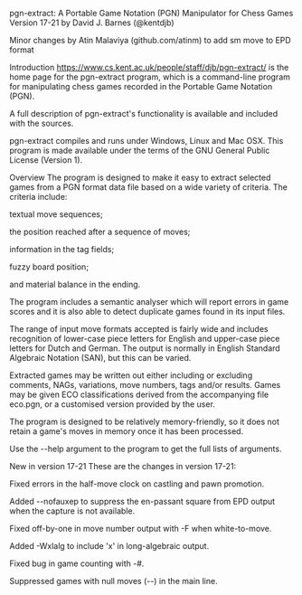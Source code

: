 pgn-extract:
A Portable Game Notation (PGN) Manipulator for Chess Games
Version 17-21 by David J. Barnes (@kentdjb)

Minor changes by Atin Malaviya (github.com/atinm) to add sm move to EPD format

Introduction
<a href="https://www.cs.kent.ac.uk/people/staff/djb/pgn-extract/">https://www.cs.kent.ac.uk/people/staff/djb/pgn-extract/</a> is the home page for the pgn-extract program, which is a command-line program for manipulating chess games recorded in the Portable Game Notation (PGN).

A full description of pgn-extract's functionality is available and included with the sources.

pgn-extract compiles and runs under Windows, Linux and Mac OSX. This program is made available under the terms of the GNU General Public License (Version 1).

Overview
The program is designed to make it easy to extract selected games from a PGN format data file based on a wide variety of criteria. The criteria include:

textual move sequences;

the position reached after a sequence of moves;

information in the tag fields;

fuzzy board position;

and material balance in the ending.

The program includes a semantic analyser which will report errors in game scores and it is also able to detect duplicate games found in its input files.

The range of input move formats accepted is fairly wide and includes recognition of lower-case piece letters for English and upper-case piece letters for Dutch and German. The output is normally in English Standard Algebraic Notation (SAN), but this can be varied.

Extracted games may be written out either including or excluding comments, NAGs, variations, move numbers, tags and/or results. Games may be given ECO classifications derived from the accompanying file eco.pgn, or a customised version provided by the user.

The program is designed to be relatively memory-friendly, so it does not retain a game's moves in memory once it has been processed.

Use the --help argument to the program to get the full lists of arguments.

New in version 17-21
These are the changes in version 17-21:

Fixed errors in the half-move clock on castling and pawn promotion.

Added --nofauxep to suppress the en-passant square from EPD output when the capture is not available.

Fixed off-by-one in move number output with -F when white-to-move.

Added -Wxlalg to include 'x' in long-algebraic output.

Fixed bug in game counting with -#.

Suppressed games with null moves (--) in the main line.

